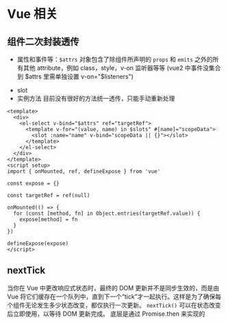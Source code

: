 # Vue 相关

## 组件二次封装透传
- 属性和事件等：`$attrs` 对象包含了除组件所声明的 `props` 和 `emits` 之外的所有其他 attribute，例如 class，style，v-on 监听器等等
(vue2 中事件没集合到 $attrs 里需单独设置 v-on="$listeners")
<!-- inheritAttrs: false -->
- slot 
- 实例方法
目前没有很好的方法统一透传，只能手动重新处理

```vue
<template>
  <div>
    <el-select v-bind="$attrs" ref="targetRef">
      <template v-for="(value, name) in $slots" #[name]="scopeData">
        <slot :name="name" v-bind="scopeData || {}"></slot>
      </template>
    </el-select>
  </div>
</template>
<script setup>
import { onMounted, ref, defineExpose } from 'vue'

const expose = {}

const targetRef = ref(null)

onMounted(() => {
  for (const [method, fn] in Object.entries(targetRef.value)) {
    expose[method] = fn
  }
})

defineExpose(expose)
</script>
```

## nextTick

当你在 Vue 中更改响应式状态时，最终的 DOM 更新并不是同步生效的，而是由 Vue 将它们缓存在一个队列中，直到下一个“tick”才一起执行。这样是为了确保每个组件无论发生多少状态改变，都仅执行一次更新。
`nextTick()` 可以在状态改变后立即使用，以等待 DOM 更新完成。
底层是通过 Promise.then 来实现的